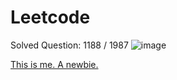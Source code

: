 # Leetcode
Solved Question: 1188 / 1987
![image](https://user-images.githubusercontent.com/43661591/131253054-b5aa36c9-7326-447f-a547-92bc9d7cdcd6.png)

[This is me. A newbie.](https://leetcode.com/louisfghbvc/)
